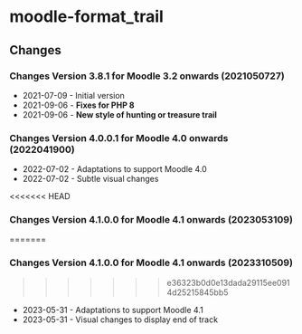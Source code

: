 moodle-format_trail
========================

Changes
-------
### Changes Version 3.8.1 for Moodle 3.2 onwards (2021050727)

* 2021-07-09 - Initial version
* 2021-09-06 - **Fixes for PHP 8**
* 2021-09-06 - **New style of hunting or treasure trail**

### Changes Version 4.0.0.1 for Moodle 4.0 onwards (2022041900)
* 2022-07-02 - Adaptations to support Moodle 4.0
* 2022-07-02 - Subtle visual changes

<<<<<<< HEAD
### Changes Version 4.1.0.0 for Moodle 4.1 onwards (2023053109)
=======
### Changes Version 4.1.0.0 for Moodle 4.1 onwards (2023310509)
>>>>>>> e36323b0d0e13dada29115ee0914d25215845bb5
* 2023-05-31 - Adaptations to support Moodle 4.1
* 2023-05-31 - Visual changes to display end of track